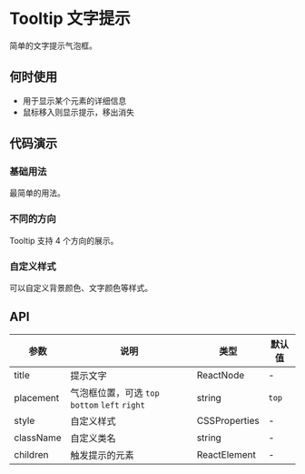 # Tooltip 文字提示

简单的文字提示气泡框。

## 何时使用

- 用于显示某个元素的详细信息
- 鼠标移入则显示提示，移出消失

## 代码演示

### 基础用法

最简单的用法。

<code src="./demo/tooltip/basic.tsx"></code>

### 不同的方向

Tooltip 支持 4 个方向的展示。

<code src="./demo/tooltip/placement.tsx"></code>

### 自定义样式

可以自定义背景颜色、文字颜色等样式。

<code src="./demo/tooltip/custom-style.tsx"></code>

## API

| 参数 | 说明 | 类型 | 默认值 |
| --- | --- | --- | --- |
| title | 提示文字 | ReactNode | - |
| placement | 气泡框位置，可选 `top` `bottom` `left` `right` | string | `top` |
| style | 自定义样式 | CSSProperties | - |
| className | 自定义类名 | string | - |
| children | 触发提示的元素 | ReactElement | - |